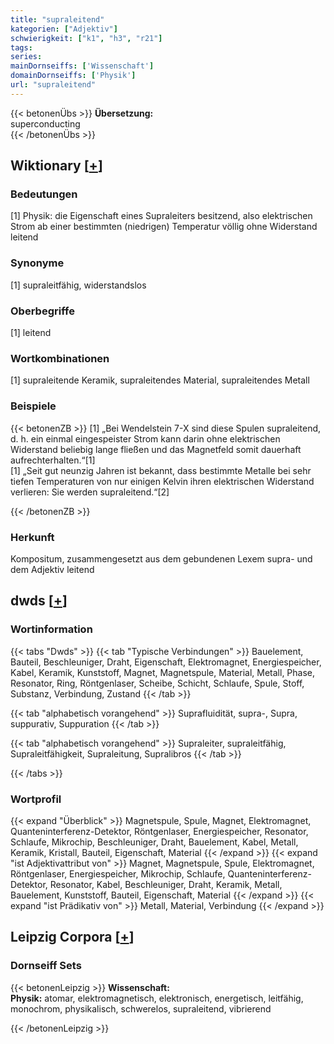 ```yaml
---
title: "supraleitend"
kategorien: ["Adjektiv"]
schwierigkeit: ["k1", "h3", "r21"]
tags:
series:
mainDornseiffs: ['Wissenschaft']
domainDornseiffs: ['Physik']
url: "supraleitend"
---
```


{{< betonenÜbs >}}
**Übersetzung:**  
superconducting  
{{< /betonenÜbs >}}

## Wiktionary [[+](https://de.wiktionary.org/wiki/supraleitend)]

### Bedeutungen
[1] Physik: die Eigenschaft eines Supraleiters besitzend, also elektrischen Strom ab einer bestimmten (niedrigen) Temperatur völlig ohne Widerstand leitend  

### Synonyme
[1] supraleitfähig, widerstandslos  

### Oberbegriffe
[1] leitend  

### Wortkombinationen
[1] supraleitende Keramik, supraleitendes Material, supraleitendes Metall  

### Beispiele
{{< betonenZB >}}
[1] „Bei Wendelstein 7-X sind diese Spulen supraleitend, d. h. ein einmal eingespeister Strom kann darin ohne elektrischen Widerstand beliebig lange fließen und das Magnetfeld somit dauerhaft aufrechterhalten.“[1]  
[1] „Seit gut neunzig Jahren ist bekannt, dass bestimmte Metalle bei sehr tiefen Temperaturen von nur einigen Kelvin ihren elektrischen Widerstand verlieren: Sie werden supraleitend.“[2]  

{{< /betonenZB >}}
### Herkunft
Kompositum, zusammengesetzt aus dem gebundenen Lexem supra- und dem Adjektiv leitend  



## dwds [[+](https://www.dwds.de/wb/supraleitend)]

### Wortinformation
{{< tabs "Dwds" >}}
{{< tab "Typische Verbindungen" >}}
Bauelement, Bauteil, Beschleuniger, Draht, Eigenschaft, Elektromagnet, Energiespeicher, Kabel, Keramik, Kunststoff, Magnet, Magnetspule, Material, Metall, Phase, Resonator, Ring, Röntgenlaser, Scheibe, Schicht, Schlaufe, Spule, Stoff, Substanz, Verbindung, Zustand
{{< /tab >}}

{{< tab "alphabetisch vorangehend" >}}
Suprafluidität, supra-, Supra, suppurativ, Suppuration
{{< /tab >}}

{{< tab "alphabetisch vorangehend" >}}
Supraleiter, supraleitfähig, Supraleitfähigkeit, Supraleitung, Supralibros
{{< /tab >}}

{{< /tabs >}}

### Wortprofil
{{< expand "Überblick" >}} Magnetspule, Spule, Magnet, Elektromagnet, Quanteninterferenz-Detektor, Röntgenlaser, Energiespeicher, Resonator, Schlaufe, Mikrochip, Beschleuniger, Draht, Bauelement, Kabel, Metall, Keramik, Kristall, Bauteil, Eigenschaft, Material {{< /expand >}}
{{< expand "ist Adjektivattribut von" >}} Magnet, Magnetspule, Spule, Elektromagnet, Röntgenlaser, Energiespeicher, Mikrochip, Schlaufe, Quanteninterferenz-Detektor, Resonator, Kabel, Beschleuniger, Draht, Keramik, Metall, Bauelement, Kunststoff, Bauteil, Eigenschaft, Material {{< /expand >}}
{{< expand "ist Prädikativ von" >}} Metall, Material, Verbindung {{< /expand >}}

## Leipzig Corpora [[+](https://corpora.uni-leipzig.de/en/res?word=supraleitend&corpusId=deu_newscrawl-public_2018)]

### Dornseiff Sets
{{< betonenLeipzig >}}
**Wissenschaft:**  
**Physik:** atomar, elektromagnetisch, elektronisch, energetisch, leitfähig, monochrom, physikalisch, schwerelos, supraleitend, vibrierend  

{{< /betonenLeipzig >}}
